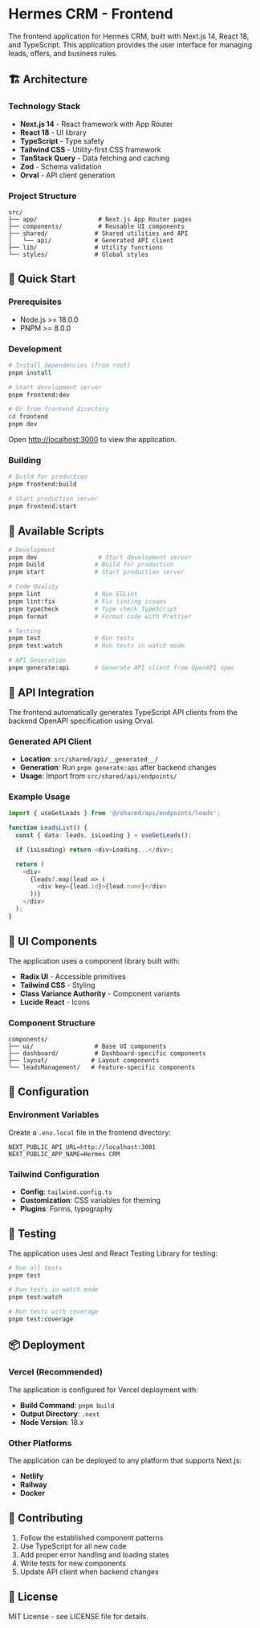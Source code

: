 # Hermes CRM - Frontend

The frontend application for Hermes CRM, built with Next.js 14, React 18, and TypeScript. This application provides the user interface for managing leads, offers, and business rules.

## 🏗️ Architecture

### **Technology Stack**

- **Next.js 14** - React framework with App Router
- **React 18** - UI library
- **TypeScript** - Type safety
- **Tailwind CSS** - Utility-first CSS framework
- **TanStack Query** - Data fetching and caching
- **Zod** - Schema validation
- **Orval** - API client generation

### **Project Structure**

```
src/
├── app/                 # Next.js App Router pages
├── components/          # Reusable UI components
├── shared/             # Shared utilities and API
│   └── api/            # Generated API client
├── lib/                # Utility functions
└── styles/             # Global styles
```

## 🚀 Quick Start

### Prerequisites

- Node.js >= 18.0.0
- PNPM >= 8.0.0

### Development

```bash
# Install dependencies (from root)
pnpm install

# Start development server
pnpm frontend:dev

# Or from frontend directory
cd frontend
pnpm dev
```

Open [http://localhost:3000](http://localhost:3000) to view the application.

### Building

```bash
# Build for production
pnpm frontend:build

# Start production server
pnpm frontend:start
```

## 🔧 Available Scripts

```bash
# Development
pnpm dev                 # Start development server
pnpm build              # Build for production
pnpm start              # Start production server

# Code Quality
pnpm lint               # Run ESLint
pnpm lint:fix           # Fix linting issues
pnpm typecheck          # Type check TypeScript
pnpm format             # Format code with Prettier

# Testing
pnpm test               # Run tests
pnpm test:watch         # Run tests in watch mode

# API Generation
pnpm generate:api       # Generate API client from OpenAPI spec
```

## 🔌 API Integration

The frontend automatically generates TypeScript API clients from the backend OpenAPI specification using Orval.

### **Generated API Client**

- **Location**: `src/shared/api/__generated__/`
- **Generation**: Run `pnpm generate:api` after backend changes
- **Usage**: Import from `src/shared/api/endpoints/`

### **Example Usage**

```typescript
import { useGetLeads } from '@/shared/api/endpoints/leads';

function LeadsList() {
  const { data: leads, isLoading } = useGetLeads();

  if (isLoading) return <div>Loading...</div>;

  return (
    <div>
      {leads?.map(lead => (
        <div key={lead.id}>{lead.name}</div>
      ))}
    </div>
  );
}
```

## 🎨 UI Components

The application uses a component library built with:

- **Radix UI** - Accessible primitives
- **Tailwind CSS** - Styling
- **Class Variance Authority** - Component variants
- **Lucide React** - Icons

### **Component Structure**

```
components/
├── ui/                 # Base UI components
├── dashboard/          # Dashboard-specific components
├── layout/            # Layout components
└── leadsManagement/   # Feature-specific components
```

## 🔧 Configuration

### **Environment Variables**

Create a `.env.local` file in the frontend directory:

```env
NEXT_PUBLIC_API_URL=http://localhost:3001
NEXT_PUBLIC_APP_NAME=Hermes CRM
```

### **Tailwind Configuration**

- **Config**: `tailwind.config.ts`
- **Customization**: CSS variables for theming
- **Plugins**: Forms, typography

## 🧪 Testing

The application uses Jest and React Testing Library for testing:

```bash
# Run all tests
pnpm test

# Run tests in watch mode
pnpm test:watch

# Run tests with coverage
pnpm test:coverage
```

## 📦 Deployment

### **Vercel (Recommended)**

The application is configured for Vercel deployment with:

- **Build Command**: `pnpm build`
- **Output Directory**: `.next`
- **Node Version**: 18.x

### **Other Platforms**

The application can be deployed to any platform that supports Next.js:

- **Netlify**
- **Railway**
- **Docker**

## 🤝 Contributing

1. Follow the established component patterns
2. Use TypeScript for all new code
3. Add proper error handling and loading states
4. Write tests for new components
5. Update API client when backend changes

## 📝 License

MIT License - see LICENSE file for details.
